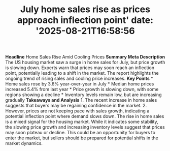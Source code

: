 ﻿---
title: "July home sales rise as prices approach inflection point'
date: '2025-08-21T16:58:56"
category: "Markets"
summary: ""
slug: "july home sales rise as prices approach inflection point"
source_urls:
  - "https://www.cnbc.com/2025/08/21/july-home-sales-rise-as-prices-approach-inflection-point.html"
seo:
  title: "July home sales rise as prices approach inflection point | Hash n Hedge'
  description: '"
  keywords: ["news", "markets", "brief"]
---
**Headline** Home Sales Rise Amid Cooling Prices  **Summary Meta Description** The US housing market saw a surge in home sales for July, but price growth is slowing down. Experts warn that prices may soon reach an inflection point, potentially leading to a shift in the market. The report highlights the ongoing trend of rising sales and cooling price increases.  **Key Points**  * Home sales rose by 3.6% year-over-year in July * Median home prices increased 5.4% from last year * Price growth is slowing down, with some regions showing a decline * Inventory levels remain low, but are increasing gradually  **Takeaways and Analysis**  1. The recent increase in home sales suggests that buyers may be regaining confidence in the market. 2. However, prices are not keeping pace with sales growth, indicating a potential inflection point where demand slows down.  The rise in home sales is a mixed signal for the housing market. While it indicates some stability, the slowing price growth and increasing inventory levels suggest that prices may soon plateau or decline. This could be an opportunity for buyers to enter the market, but sellers should be prepared for potential shifts in the market dynamics. 
